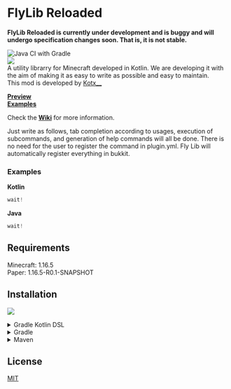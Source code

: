 # FlyLib Reloaded

__**FlyLib Reloaded is currently under development and is buggy and will undergo specification changes soon. That is, it is not stable.**__

![Java CI with Gradle](https://github.com/TeamKun/flylib-reloaded/workflows/Java%20CI%20with%20Gradle/badge.svg)  
[![](https://jitpack.io/v/TeamKun/flylib-reloaded.svg)](https://jitpack.io/#TeamKun/flylib-reloaded)  
A utility librarry for Minecraft developed in Kotlin. We are developing it with the aim of making it as easy to write as possible and easy to
maintain.  
This mod is developed by [Kotx\_\_](https://twitter.com/kotx__)

**[Preview](https://imgur.com/Wy5yUvI)**  
**[Examples](https://github.com/TeamKun/flylib-reloaded/tree/master/TestServer)**

Check the **[Wiki](https://kotlin-chan.gitbook.io/flylib-reloaded/)** for more information.

Just write as follows, tab completion according to usages, execution of subcommands, and generation of help commands will all be done. There is no
need for the user to register the command in plugin.yml. Fly Lib will automatically register everything in bukkit.

### Examples

**Kotlin**

```kotlin
wait!
```

**Java**

```java
wait!
```

## Requirements

Minecraft: 1.16.5  
Paper: 1.16.5-R0.1-SNAPSHOT

## Installation

[![](https://jitpack.io/v/TeamKun/flylib-reloaded.svg)](https://jitpack.io/#TeamKun/flylib-reloaded)

<details>
<summary>Gradle Kotlin DSL</summary>
<div>

```gradle
repositories {
    maven("https://jitpack.io")
}
```

```gradle
dependencies {
    implementation("com.github.TeamKun:flylib-reloaded:<VERSION>")
}

```

</div>
</details>

<details>
<summary>Gradle</summary>
<div>

```gradle
repositories {
    maven { url "https://jitpack.io" }
}
```

```gradle
dependencies {
    implementation "com.github.TeamKun:flylib-reloaded:<VERSION>"
}

```

</div>
</details>

<details>
<summary>Maven</summary>
<div>

```maven
<repositories>
    <repository>
        <id>jitpack.io</id>
        <url>https://jitpack.io</url>
    </repository>
</repositories>
```

```maven
<dependency>
    <groupId>com.github.TeamKun</groupId>
    <artifactId>flylib-reloaded</artifactId>
    <version>VERSION</version>
</dependency>

```

</div>
</details>

## License

[MIT](https://github.com/TeamKun/flylib-reloaded/blob/master/LICENSE)
